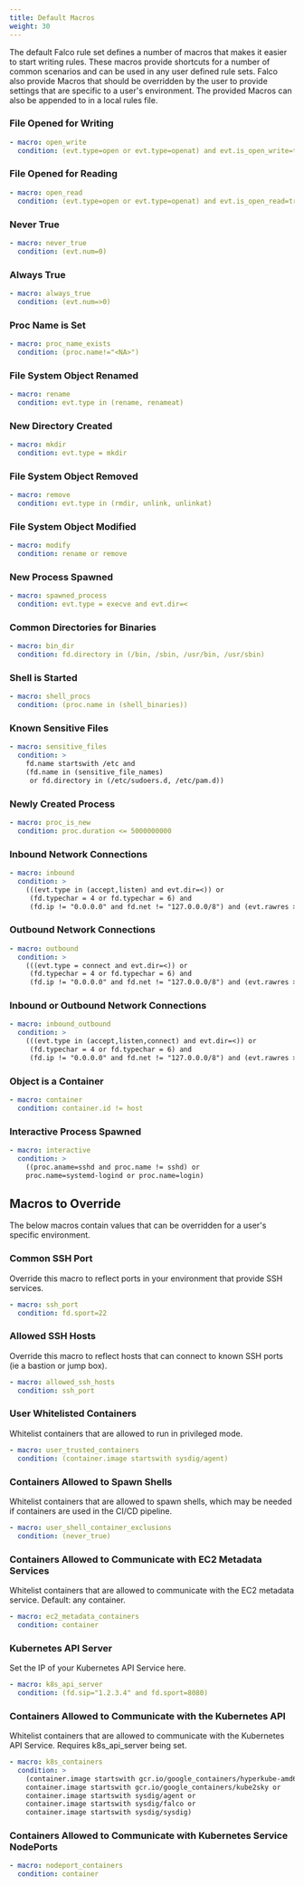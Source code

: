```yaml
---
title: Default Macros
weight: 30
---
```


The default Falco rule set defines a number of macros that makes it easier to start writing rules. These macros provide shortcuts for a number of common scenarios and can be used in any user defined rule sets. Falco also provide Macros that should be overridden by the user to provide settings that are specific to a user's environment. The provided Macros can also be appended to in a local rules file.

### File Opened for Writing

```yaml
- macro: open_write
  condition: (evt.type=open or evt.type=openat) and evt.is_open_write=true and fd.typechar='f' and fd.num>=0
```

### File Opened for Reading

```yaml
- macro: open_read
  condition: (evt.type=open or evt.type=openat) and evt.is_open_read=true and fd.typechar='f' and fd.num>=0
```

### Never True

```yaml
- macro: never_true
  condition: (evt.num=0)
```

### Always True

```yaml
- macro: always_true
  condition: (evt.num=>0)
```

### Proc Name is Set

```yaml
- macro: proc_name_exists
  condition: (proc.name!="<NA>")
```

### File System Object Renamed

```yaml
- macro: rename
  condition: evt.type in (rename, renameat)
```

### New Directory Created

```yaml
- macro: mkdir
  condition: evt.type = mkdir
```

### File System Object Removed

```yaml
- macro: remove
  condition: evt.type in (rmdir, unlink, unlinkat)
```

### File System Object Modified

```yaml
- macro: modify
  condition: rename or remove
```

### New Process Spawned

```yaml
- macro: spawned_process
  condition: evt.type = execve and evt.dir=<
```

### Common Directories for Binaries

```yaml
- macro: bin_dir
  condition: fd.directory in (/bin, /sbin, /usr/bin, /usr/sbin)
```

### Shell is Started

```yaml
- macro: shell_procs
  condition: (proc.name in (shell_binaries))
```

### Known Sensitive Files

```yaml
- macro: sensitive_files
  condition: >
    fd.name startswith /etc and
    (fd.name in (sensitive_file_names)
     or fd.directory in (/etc/sudoers.d, /etc/pam.d))
```

### Newly Created Process

```yaml
- macro: proc_is_new
  condition: proc.duration <= 5000000000
```

### Inbound Network Connections

```yaml
- macro: inbound
  condition: >
    (((evt.type in (accept,listen) and evt.dir=<)) or
     (fd.typechar = 4 or fd.typechar = 6) and
     (fd.ip != "0.0.0.0" and fd.net != "127.0.0.0/8") and (evt.rawres >= 0 or evt.res = EINPROGRESS))
```

### Outbound Network Connections

```yaml
- macro: outbound
  condition: >
    (((evt.type = connect and evt.dir=<)) or
     (fd.typechar = 4 or fd.typechar = 6) and
     (fd.ip != "0.0.0.0" and fd.net != "127.0.0.0/8") and (evt.rawres >= 0 or evt.res = EINPROGRESS))
```

### Inbound or Outbound Network Connections

```yaml
- macro: inbound_outbound
  condition: >
    (((evt.type in (accept,listen,connect) and evt.dir=<)) or
     (fd.typechar = 4 or fd.typechar = 6) and
     (fd.ip != "0.0.0.0" and fd.net != "127.0.0.0/8") and (evt.rawres >= 0 or evt.res = EINPROGRESS))
```

### Object is a Container

```yaml
- macro: container
  condition: container.id != host
```

### Interactive Process Spawned

```yaml
- macro: interactive
  condition: >
    ((proc.aname=sshd and proc.name != sshd) or
    proc.name=systemd-logind or proc.name=login)
```

## Macros to Override

The below macros contain values that can be overridden for a user's specific environment.

### Common SSH Port

Override this macro to reflect ports in your environment that provide SSH services.

```yaml
- macro: ssh_port
  condition: fd.sport=22
```

### Allowed SSH Hosts

Override this macro to reflect hosts that can connect to known SSH ports (ie a bastion or jump box).

```yaml
- macro: allowed_ssh_hosts
  condition: ssh_port
```

### User Whitelisted Containers

Whitelist containers that are allowed to run in privileged mode.

```yaml
- macro: user_trusted_containers
  condition: (container.image startswith sysdig/agent)
```

### Containers Allowed to Spawn Shells

Whitelist containers that are allowed to spawn shells, which may be needed if containers are used in the CI/CD pipeline.

```yaml
- macro: user_shell_container_exclusions
  condition: (never_true)
```

### Containers Allowed to Communicate with EC2 Metadata Services

Whitelist containers that are allowed to communicate with the EC2 metadata service. Default: any container.

```yaml
- macro: ec2_metadata_containers
  condition: container
```

### Kubernetes API Server

Set the IP of your Kubernetes API Service here.

```yaml
- macro: k8s_api_server
  condition: (fd.sip="1.2.3.4" and fd.sport=8080)
```

### Containers Allowed to Communicate with the Kubernetes API

Whitelist containers that are allowed to communicate with the Kubernetes API Service. Requires k8s_api_server being set.

```yaml
- macro: k8s_containers
  condition: >
    (container.image startswith gcr.io/google_containers/hyperkube-amd64 or
    container.image startswith gcr.io/google_containers/kube2sky or
    container.image startswith sysdig/agent or
    container.image startswith sysdig/falco or
    container.image startswith sysdig/sysdig)
```

### Containers Allowed to Communicate with Kubernetes Service NodePorts

```yaml
- macro: nodeport_containers
  condition: container
```
